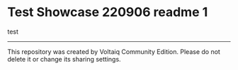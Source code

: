 # Test Showcase 220906 readme 1

test

---

This repository was created by Voltaiq Community Edition. Please do not delete it or change its
sharing settings.

